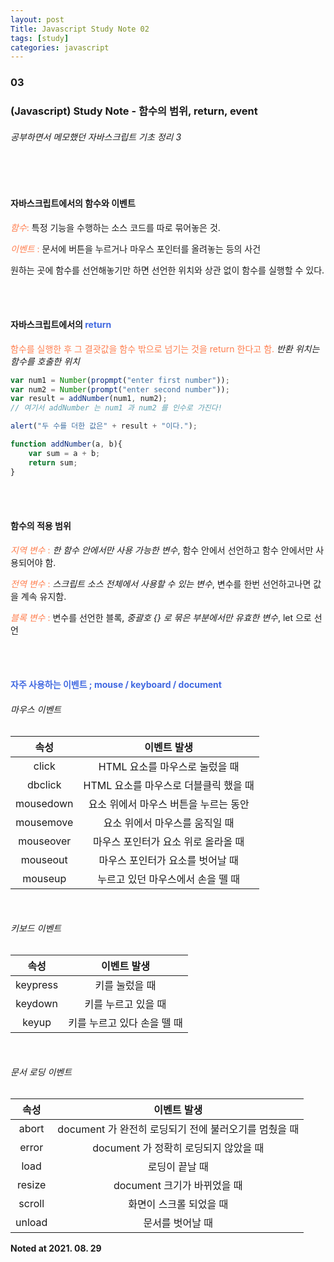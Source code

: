 ```yaml
---
layout: post
Title: Javascript Study Note 02
tags: [study]
categories: javascript
---
```


### 03

### (Javascript) Study Note - 함수의 범위, return, event

###### 공부하면서 메모했던 자바스크립트 기초 정리 3

<br />

<br />

#### 자바스크립트에서의 함수와 이벤트

<span style="color: coral;">*함수*:</span> 특정 기능을 수행하는 소스 코드를 따로 묶어놓은 것.

<span style="color: coral;">*이벤트* : </span>문서에 버튼을 누르거나 마우스 포인터를 올려놓는 등의 사건

원하는 곳에 함수를 선언해놓기만 하면 선언한 위치와 상관 없이 함수를 실행할 수 있다.

<br />

<br />

#### 자바스크립트에서의 <span style="color: royalblue;">return </span>

<span style="color: coral;">함수를 실행한 후 그 결괏값을 함수 밖으로 넘기는 것을 return 한다고 함. </span> _반환 위치는 함수를 호출한 위치_

``` javascript
var num1 = Number(propmpt("enter first number"));
var num2 = Number(prompt("enter second number"));
var result = addNumber(num1, num2);
// 여기서 addNumber 는 num1 과 num2 를 인수로 가진다! 

alert("두 수를 더한 값은" + result + "이다.");

function addNumber(a, b){
    var sum = a + b;
    return sum;
}
```

<br />

<br />

#### 함수의 적용 범위

<span style="color: coral;">*지역 변수*  :</span> _한 함수 안에서만 사용 가능한 변수_, 함수 안에서 선언하고 함수 안에서만 사용되어야 함.

<span style="color: coral;">*전역 변수* :</span> _스크립트 소스 전체에서 사용할 수 있는 변수_, 변수를 한번 선언하고나면 값을 계속 유지함.

<span style="color: coral;">*블록 변수* :</span> 변수를 선언한 블록, _중괄호 {} 로 묶은 부분에서만 유효한 변수_, let 으로 선언 

<br />

<br />

#### <span style="color: royalblue;">자주 사용하는 이벤트 ; mouse / keyboard / document</span>

###### 마우스 이벤트

|   속성    |              이벤트 발생              |
| :-------: | :-----------------------------------: |
|   click   |    HTML 요소를 마우스로 눌렀을 때     |
|  dbclick  | HTML 요소를 마우스로 더블클릭 했을 때 |
| mousedown | 요소 위에서 마우스 버튼을 누르는 동안 |
| mousemove |    요소 위에서 마우스를 움직일 때     |
| mouseover |  마우스 포인터가 요소 위로 올라올 때  |
| mouseout  |   마우스 포인터가 요소를 벗어날 때    |
|  mouseup  |   누르고 있던 마우스에서 손을 뗄 때   |

  <br />

###### 키보드 이벤트

|   속성   |         이벤트 발생         |
| :------: | :-------------------------: |
| keypress |       키를 눌렀을 때        |
| keydown  |     키를 누르고 있을 때     |
|  keyup   | 키를 누르고 있다 손을 뗄 때 |

  <br />

###### 문서 로딩 이벤트

|  속성  |                      이벤트 발생                      |
| :----: | :---------------------------------------------------: |
| abort  | document 가 완전히 로딩되기 전에 불러오기를 멈췄을 때 |
| error  |         document 가 정확히 로딩되지 않았을 때         |
|  load  |                    로딩이 끝날 때                     |
| resize |              document 크기가 바뀌었을 때              |
| scroll |                화면이 스크롤 되었을 때                |
| unload |                   문서를 벗어날 때                    |

__Noted at 2021. 08. 29__

